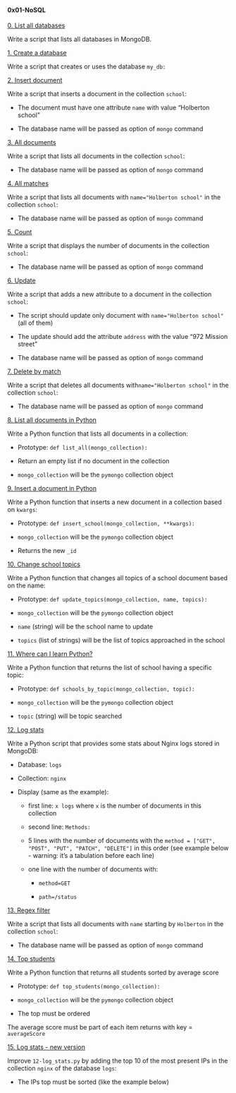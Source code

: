 #### 0x01-NoSQL

[0. List all databases](0-list_databases)

Write a script that lists all databases in MongoDB.

[1. Create a database](1-use_or_create_database)

Write a script that creates or uses the database `my_db:`

[2. Insert document](2-insert)

Write a script that inserts a document in the collection `school`:

- The document must have one attribute `name` with value “Holberton school”

- The database name will be passed as option of `mongo` command

[3. All documents](3-all)

Write a script that lists all documents in the collection `school`:

- The database name will be passed as option of `mongo` command

[4. All matches](4-match)

Write a script that lists all documents with `name="Holberton school"` in the collection `school`:

- The database name will be passed as option of `mongo` command

[5. Count](5-count)

Write a script that displays the number of documents in the collection `school`:

- The database name will be passed as option of `mongo` command

[6. Update](6-update)

Write a script that adds a new attribute to a document in the collection `school`:

- The script should update only document with `name="Holberton school"` (all of them)

- The update should add the attribute `address` with the value “972 Mission street”

- The database name will be passed as option of `mongo` command

[7. Delete by match](7-delete)

Write a script that deletes all documents with`name="Holberton school"` in the collection `school`:

- The database name will be passed as option of `mongo` command

[8. List all documents in Python](8-all.py)

Write a Python function that lists all documents in a collection:

- Prototype: `def list_all(mongo_collection):`

- Return an empty list if no document in the collection

- `mongo_collection` will be the `pymongo` collection object

[9. Insert a document in Python](9-insert_school.py)

Write a Python function that inserts a new document in a collection based on `kwargs`:

- Prototype: `def insert_school(mongo_collection, **kwargs):`

- `mongo_collection` will be the `pymongo` collection object

- Returns the new `_id`

[10. Change school topics](10-update_topics.py)

Write a Python function that changes all topics of a school document based on the name:

- Prototype: `def update_topics(mongo_collection, name, topics):`

- `mongo_collection` will be the `pymongo` collection object

- `name` (string) will be the school name to update

- `topics` (list of strings) will be the list of topics approached in the school

[11. Where can I learn Python?](11-schools_by_topic.py)

Write a Python function that returns the list of school having a specific topic:

- Prototype: `def schools_by_topic(mongo_collection, topic):`

- `mongo_collection` will be the `pymongo` collection object

- `topic` (string) will be topic searched

[12. Log stats](12-log_stats.py)

Write a Python script that provides some stats about Nginx logs stored in MongoDB:

- Database: `logs`

- Collection: `nginx`

- Display (same as the example):

    - first line: `x logs` where `x` is the number of documents in this collection
    - second line: `Methods:`

    - 5 lines with the number of documents with the `method = ["GET", "POST", "PUT", "PATCH", "DELETE"]` in this order (see example below - warning: it’s a tabulation before each line)

    - one line with the number of documents with:

        - `method=GET`

        - `path=/status`

[13. Regex filter](100-find)

Write a script that lists all documents with `name` starting by `Holberton` in the collection `school`:

- The database name will be passed as option of `mongo` command

[14. Top students](101-students.py)

Write a Python function that returns all students sorted by average score

- Prototype: `def top_students(mongo_collection):`

- `mongo_collection` will be the `pymongo` collection object

- The top must be ordered

The average score must be part of each item returns with key = `averageScore`

[15. Log stats - new version](102-log_stats.py)

Improve `12-log_stats.py` by adding the top 10 of the most present IPs in the collection `nginx` of the database `logs`:

- The IPs top must be sorted (like the example below)